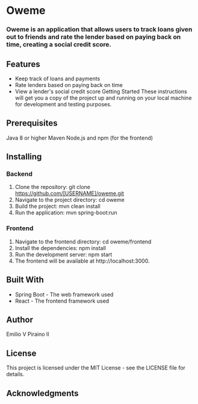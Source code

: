 
# **Oweme**

### Oweme is an application that allows users to track loans given out to friends and rate the lender based on paying back on time, creating a social credit score.

## Features
* Keep track of loans and payments
* Rate lenders based on paying back on time
* View a lender's social credit score
Getting Started
These instructions will get you a copy of the project up and running on your local machine for development and testing purposes.

## Prerequisites

Java 8 or higher
Maven
Node.js and npm (for the frontend)

## Installing

### Backend

1. Clone the repository: git clone https://github.com/[USERNAME]/oweme.git
2. Navigate to the project directory: cd oweme
3. Build the project: mvn clean install
4. Run the application: mvn spring-boot:run

### Frontend
1. Navigate to the frontend directory: cd oweme/frontend
2. Install the dependencies: npm install
3. Run the development server: npm start
4. The frontend will be available at http://localhost:3000.

## Built With

* Spring Boot - The web framework used
* React - The frontend framework used

## Author

Emilio V Piraino II

## License

This project is licensed under the MIT License - see the LICENSE file for details.

## Acknowledgments

